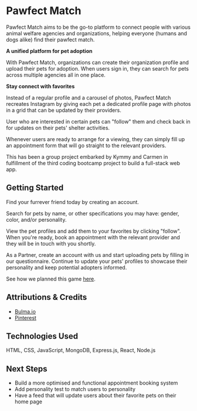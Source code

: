 # Pawfect Match

Pawfect Match aims to be the go-to platform to connect people with various animal welfare agencies and organizations, helping everyone (humans and dogs alike) find their pawfect match.

**A unified platform for pet adoption**

With Pawfect Match, organizations can create their organization profile and upload their pets for adoption. When users sign in, they can search for pets across multiple agencies all in one place.

**Stay connect with favorites**

Instead of a regular profile and a carousel of photos, Pawfect Match recreates Instagram by giving each pet a dedicated profile page with photos in a grid that can be updated by their providers.

User who are interested in certain pets can "follow" them and check back in for updates on their pets' shelter activities.

Whenever users are ready to arrange for a viewing, they can simply fill up an appointment form that will go straight to the relevant providers.

This has been a group project embarked by Kymmy and Carmen in fulfillment of the third coding bootcamp project to build a full-stack web app.

## Getting Started

Find your furrever friend today by creating an account.

Search for pets by name, or other specifications you may have: gender, color, and/or personality.

View the pet profiles and add them to your favorites by clicking "follow". When you're ready, book an appointment with the relevant provider and they will be in touch with you shortly.

As a Partner, create an account with us and start uploading pets by filling in our questionnaire. Continue to update your pets' profiles to showcase their personality and keep potential adopters informed.

See how we planned this game [here](https://miro.com/app/board/uXjVKnOMIGM=/?share_link_id=155609356887).

## Attributions & Credits

- [Bulma.io](https://bulma.io/)
- [Pinterest](https://www.pinterest.com/)

## Technologies Used

HTML, CSS, JavaScript, MongoDB, Express.js, React, Node.js

## Next Steps

- Build a more optimised and functional appointment booking system
- Add personality test to match users to personality
- Have a feed that will update users about their favorite pets on their home page
